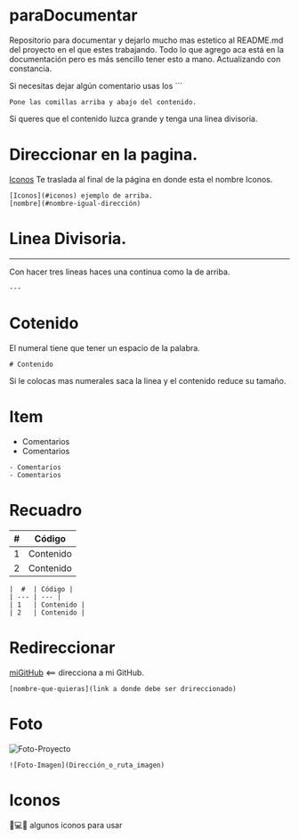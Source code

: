 # paraDocumentar

Repositorio para documentar y dejarlo mucho mas estetico al README.md del proyecto en el que estes trabajando.
Todo lo que agrego aca está en la documentación pero es más sencillo tener esto a mano.
Actualizando con constancia.

Si necesitas dejar algún comentario usas los ``` 
```
Pone las comillas arriba y abajo del contenido.
``` 

Si queres que el contenido luzca grande y tenga una linea divisoria.

# Direccionar en la pagina.

[Iconos](#iconos) 
Te traslada al final de la página en donde esta el nombre Iconos.
 ```
 [Iconos](#iconos) ejemplo de arriba.
 [nombre](#nombre-igual-dirección)
 ```

# Linea Divisoria.

---
Con hacer tres lineas haces una continua como la de arriba.
```
---  
```

# Cotenido
 
 El numeral tiene que tener un espacio de la palabra.

```
# Contenido
```
Si le colocas mas numerales saca la linea y el contenido reduce su tamaño.

# Item
- Comentarios
- Comentarios
```
- Comentarios
- Comentarios
```


# Recuadro
|  #  | Código |
| --- | --- |
| 1   | Contenido |
| 2   | Contenido |

```
|  #  | Código |
| --- | --- |
| 1   | Contenido |
| 2   | Contenido |
```

# Redireccionar

[miGitHub](https://github.com/megagringa) <== direcciona a mi GitHub.

``` 
[nombre-que-quieras](link a donde debe ser drireccionado)
```

# Foto

![Foto-Proyecto](https://megagringa.github.io/portTerminal/img/terminal.png)

```
![Foto-Imagen](Dirección_o_ruta_imagen)
```

# Iconos

📜💻👨 algunos iconos para usar
